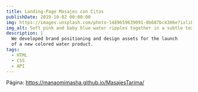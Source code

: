 ```yaml
---
title: Landing-Page Masajes con Citas 
publishDate: 2019-10-02 00:00:00
img: https://images.unsplash.com/photo-1489659639091-8b687bc4386e?ixlib=rb-4.0.3&ixid=M3wxMjA3fDB8MHxwaG90by1wYWdlfHx8fGVufDB8fHx8fA%3D%3D&auto=format&fit=crop&w=1173&q=80
img_alt: Soft pink and baby blue water ripples together in a subtle texture.
description: |
  We developed brand positioning and design assets for the launch
  of a new colored water product.
tags:
  - HTML
  - CSS
  - API
---
```


Página: 
https://manaomimasha.github.io/MasajesTarima/
